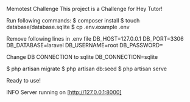 Memotest Challenge
This project is a Challenge for Hey Tutor!

Run following commands:
$ composer install
$ touch database/database.sqlite
$ cp .env.example .env

Remove following lines in .env file
DB_HOST=127.0.0.1
DB_PORT=3306
DB_DATABASE=laravel
DB_USERNAME=root
DB_PASSWORD=

Change DB CONNECTION to sqlite
DB_CONNECTION=sqlite

$ php artisan migrate
$ php artisan db:seed
$ php artisan serve

Ready to use!
 
INFO  Server running on [http://127.0.0.1:8000]

